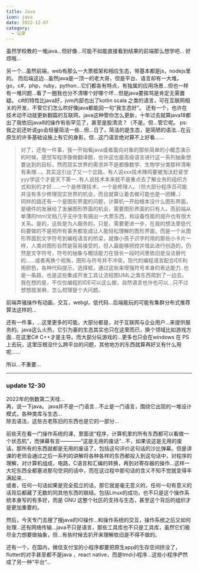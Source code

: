 ```yaml
---
title: Java
icon: java
date: 2022-12-07
category:
  - 记录
---
```


虽然学校教的一堆java...但好像...可能不如能直接看到结果的前端那么想学吧...
好烦哦...

另一个...虽然前端，web有那么一大票框架和相应生态，带基本都是js，nodejs里的。
而后端这边...虽然java是一顶一的老大哥，但是平台、语言却有一大堆。
go，c#，php，ruby，python...它们都各有特点，有独属的应用场景...但也一样有一堆问题...看了一圈我也分不清哪个好哪个坏...但是java要挨骂是肯定无需置疑。
c#的特性比java好，jvm内部也出了kotlin scala 之类的语言，可在互联网相关的开发，不管它们怎么吹好像java都能回一句“我生态好”。
还有一个，也许在技术动不动就更新翻篇的互联网，java这种管你怎么更新，十年过去就算java18都出了我依旧java8的操作有些罕见了，甚至是股清流？（不是。但...管它呢。
ps:我之前还听说go会轻量简洁一些...但...日了，简洁的是生态，是简陋的语法...在云原生的许多基础设施上有它的身影，但...这门语言绝对算不上好看......

>对了，还有一件事，我一开始看java或者面向对象的那些简单的小概念演示的时候，感觉写程序像做翻译题，也许这也是高级语言进行这一系列抽象想要达到的目标，然而现实世界的需求并不是都像数学、生物学分类那样清晰有条理...。其实这引出了又一个岔路，有人说xxx技术辣鸡要被淘汰赶紧学yyy学这个才是天下第一..有人说技术本来就不是重点去了解业务的组织方式和别的才好......一个是修理技术，一个是修理人。（但大部分程序员可能并没有多少修理现实世界的机会，而且就算让着去做可能也是一团糟..）\
同样的路还有一个是图形界面的问题，计算机一开始根本没什么图形界面，是硬件的发展给了发展图形界面的机会，需要图形界面的只有人。而前端从单薄的html文档几乎无中生有搞出一大票东西，和设备性能的提升也有很大关系。是的，这些是为人服务的，只是，需要更进一步，在我的想法里低代码要做的不是把所有事务都变成让人能轻松理解的图形界面，而是一个从图形界面到文字符号到编程语言的桥梁，就像小孩子识字时用的那些小卡片一样，人类对图形自然是容易接受的，但人最能够把控并借此进行创造的，仍然是文字符号，符号的抽象与概括能力在很长一段时间里依旧是没法替代的......或者再换个视角，图形与符号并不冲突，现代的编程语言配合IDE利用颜色，各种代码提示，选择框，通过这些来增强符号本身的表达能力..也是一条路，也是这些集成开发工具让流程图UML之类东西爬到了一边去。我在想的是，不仅仅编程的IDE可以这么做，自然语言也许也可以...只不过想想就发麻，怎么梳理是个大问题。

前端弄骚操作有动画，交互，webgl，低代码...后端能玩的可能有集群分布式推荐算法这样的...

还有一件事，...这里更多的可能，大部分都是，对于互联网与企业用户...来提供服务的。java这么火热，它引为豪的生态其实也只在这里而已，换个领域比如游戏方面...在这里C# C++才是主导。而大部分玩游戏的...更多也只会在windows 在 PS 上去玩，这里压根没什么跨平台的问题，其他地方的东西就算再好又有什么用呢......

所以...不重要...

---

### update 12-30

2022年的倒数第二天哇...\
再，说一下java。
java并不是一门语言...不止是一门语言，围绕它出现的一堆设计模式，各种类库与生态...\
除去语法，这些古老陈旧的东西也是它的一部分...

前些天在看一门操作系统的课，里面说“程序，计算机里的所有东西都可以看做一个状态机”，而弹幕有言————“这是无用的废话”...不，如果说这是无用的废话，那所有的东西就都是无用的废话了，包括这句评价这句话的沙比弹幕。但是讲课的老师会通过之后一系列的讲解将各种各样的东西都投入到这句话中，对程序的理解，对计算机组成，电路，C语言和汇编的转换，再到对寄存器的操作...这样一大坨东西全都塞进那句空洞的话中，而在这过程中那句话的含义不知不觉就变得丰满起来...\
或者，任何一句话如果是完全孤立的话，那它就是毫无意义的，任何一句有意义的话背后都藏了无数的同其他东西的联结。包括Linux的成功，也不只是这个操作系统本身写的有多好，而是 GNU 这整个社区的支持与生态，甚至这个背后的组织才是更加重要的。

然后，今天专门去搜了搜java的IO操作...和操作系统的交互，操作系统之后又如何处理...还有网络传输...java不只是语言，那些工具库也不只是工具库，虽然它们极尽全力想要做抽象，但...有些时候去扒开来理解依旧是不得不做的。

还有一个，在国内，微信支付宝的小程序都要把原生app的生存空间挤没了，flutter的对手甚至都不是java ，react native，而是tmd小程序...这些小程序俨然成了另一种“平台”...
